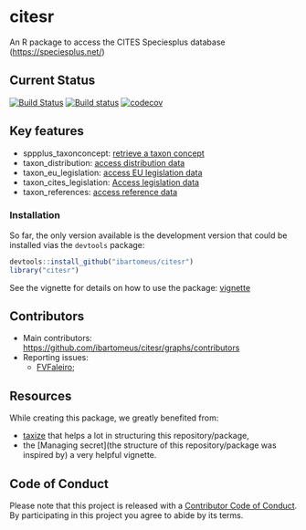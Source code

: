 # citesr

An R package to access the CITES Speciesplus database (https://speciesplus.net/)


## Current Status

[![Build Status](https://travis-ci.org/ibartomeus/citesr.svg?branch=master)](https://travis-ci.org/ibartomeus/citesr)
[![Build status](https://ci.appveyor.com/api/projects/status/j8u04bwan0kqpn0f?svg=true)](https://ci.appveyor.com/project/KevCaz/citesr)
[![codecov](https://codecov.io/gh/ibartomeus/citesr/branch/master/graph/badge.svg)](https://codecov.io/gh/ibartomeus/citesr)


## Key features

- sppplus_taxonconcept: [retrieve a taxon concept](https://api.speciesplus.net/documentation/v1/taxon_concepts/index.html)
- taxon_distribution: [access distribution data](https://api.speciesplus.net/documentation/v1/distributions/index.html)
- taxon_eu_legislation: [access EU legislation data](https://api.speciesplus.net/documentation/v1/eu_legislation/index.html)
- taxon_cites_legislation: [Access legislation data](https://api.speciesplus.net/documentation/v1/cites_legislation/index.html)
- taxon_references: [access reference data](https://api.speciesplus.net/documentation/v1/references/index.html)


### Installation

So far, the only version available is the development version that could be
installed vias the `devtools` package:

```R
devtools::install_github("ibartomeus/citesr")
library("citesr")
```

See the vignette for details on how to use the package: [vignette](https://ibartomeus.github.io/citesr/articles/citesr-vignette.html)


## Contributors

- Main contributors: https://github.com/ibartomeus/citesr/graphs/contributors
- Reporting issues:
  - [FVFaleiro](https://github.com/FVFaleiro);


## Resources

While creating this package, we greatly benefited from:

- [taxize](https://github.com/ropensci/taxize) that helps a lot in structuring this repository/package,
- the [Managing secret](the structure of this repository/package was inspired by) a very helpful vignette.



## Code of Conduct

Please note that this project is released with a [Contributor Code of Conduct](CONDUCT.md).
By participating in this project you agree to abide by its terms.
